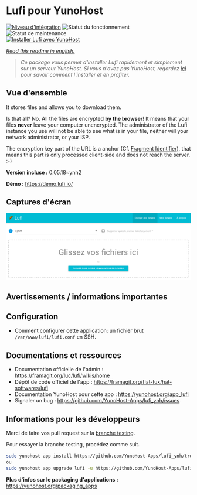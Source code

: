 <!--
N.B.: This README was automatically generated by https://github.com/YunoHost/apps/tree/master/tools/README-generator
It shall NOT be edited by hand.
-->

# Lufi pour YunoHost

[![Niveau d'intégration](https://dash.yunohost.org/integration/lufi.svg)](https://dash.yunohost.org/appci/app/lufi) ![Statut du fonctionnement](https://ci-apps.yunohost.org/ci/badges/lufi.status.svg) ![Statut de maintenance](https://ci-apps.yunohost.org/ci/badges/lufi.maintain.svg)  
[![Installer Lufi avec YunoHost](https://install-app.yunohost.org/install-with-yunohost.svg)](https://install-app.yunohost.org/?app=lufi)

*[Read this readme in english.](./README.md)*

> *Ce package vous permet d'installer Lufi rapidement et simplement sur un serveur YunoHost.
Si vous n'avez pas YunoHost, regardez [ici](https://yunohost.org/#/install) pour savoir comment l'installer et en profiter.*

## Vue d'ensemble

It stores files and allows you to download them.

Is that all? No. All the files are encrypted **by the browser**! It means that your files **never** leave your computer unencrypted.
The administrator of the Lufi instance you use will not be able to see what is in your file, neither will your network administrator, or your ISP.

The encryption key part of the URL is a anchor (Cf. [Fragment Identifier](https://en.wikipedia.org/wiki/Fragment_identifier)), that means this part is only processed client-side and does not reach the server. :-)


**Version incluse :** 0.05.18~ynh2


**Démo :** https://demo.lufi.io/

## Captures d'écran

![Capture d'écran de Lufi](./doc/screenshots/screenshot_lufi_1.png)

## Avertissements / informations importantes

## Configuration

* Comment configurer cette application: un fichier brut `/var/www/lufi/lufi.conf` en SSH.

## Documentations et ressources

* Documentation officielle de l'admin : <https://framagit.org/luc/lufi/wikis/home>
* Dépôt de code officiel de l'app : <https://framagit.org/fiat-tux/hat-softwares/lufi>
* Documentation YunoHost pour cette app : <https://yunohost.org/app_lufi>
* Signaler un bug : <https://github.com/YunoHost-Apps/lufi_ynh/issues>

## Informations pour les développeurs

Merci de faire vos pull request sur la [branche testing](https://github.com/YunoHost-Apps/lufi_ynh/tree/testing).

Pour essayer la branche testing, procédez comme suit.

``` bash
sudo yunohost app install https://github.com/YunoHost-Apps/lufi_ynh/tree/testing --debug
ou
sudo yunohost app upgrade lufi -u https://github.com/YunoHost-Apps/lufi_ynh/tree/testing --debug
```

**Plus d'infos sur le packaging d'applications :** <https://yunohost.org/packaging_apps>
